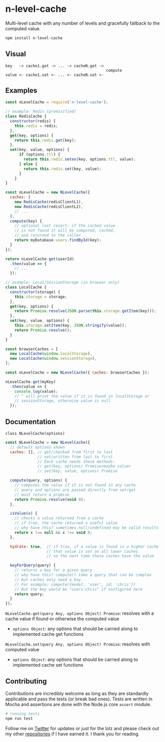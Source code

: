 # n-level-cache
Multi-level cache with any number of levels and gracefully fallback to the computed value.

```sh
npm install n-level-cache
```

## Visual

```
key   -> cache1.get -> ... -> cacheN.get ->
                                            compute
value <- cache1.set <- ... <- cacheN.set <-
```

## Examples

```js
const nLevelCache = require('n-level-cache');

// example: Redis (promisified)
class RedisCache {
  constructor(redis) {
    this.redis = redis;
  },
  get(key, options) {
    return this.redis.get(key);
  },
  set(key, value, options) {
      if (options.ttl) {
        return this.redis.setex(key, options.ttl, value);
      } else {
        return this.redis.set(key, value);
      }
    }
}

const nLevelCache = new NLevelCache({
  caches: [
    new RedisCache(redisClientL1),
    new RedisCache(redisClientL2),
    // ...
  ],
  compute(key) {
    // optional last resort: if the cached value
    // is not found it will be computed, cached,
    // and returned to the caller
    return myDatabase.users.findById(key);
  }
});

return nLevelCache.get(userId)
  .then(value => {
    // ...
  });
```

```js
// example: Local/SessionStorage (in browser only)
class LocalCache {
  constructor(storage) {
    this.storage = storage;
  },
  get(key, options) {
    return Promise.resolve(JSON.parse(this.storage.getItem(key)));
  },
  set(key, value, options) {
    this.storage.setItem(key, JSON.stringify(value));
    return Promise.resolve();
  }
}

const browserCaches = [
  new LocalCache(window.localStorage),
  new LocalCache(window.sessionStorage),
];

const nLevelCache = new NLevelCache({ caches: browserCaches });

nLevelCache.get(myKey)
  .then(value => {
    console.log(value);
    // ^ will print the value if it is found in localStorage or
    // sessionStorage, otherwise value is null
  });
```

## Documentation

`class NLevelCache(options)`
```js
const NLevelCache = new NLevelCache({
  // default options shown
  caches: [], // get/checked from first to last
              // set/written from last to first
              // Each cache needs these methods:
              // get(key, options) Promise<maybe value>
              // set(key, value, options) Promise

  compute(query, options) {
    // computes the value if it is not found in any cache
    // query and options are passed directly from set/get
    // must return a promise
    return Promise.resolve(void 0);
  },

  isValue(x) {
    // checks a value returned from a cache
    // if true, the cache returned a useful value
    // why have this? sometimes null/undefined may be valid results
    return x !== null && x !== void 0;
  },

  hydrate: true,  // if true, if a value is found in a higher cache
                  // that value is set on all lower caches
                  // so the next time those caches have the value

  keyForQuery(query) {
    // returns a key for a given query
    // why have this? compute() take a query that can be complex
    // but caches only need a key.
    // For example: compute({model: 'user', id: 'chris'})
    // But the key would be "users:chris" if configured here
    return query;
  }
});
```

`NLevelCache.get(query Any, options Object) Promise`: resolves with a cache value if found or otherwise the computed value
- `options Object`: any options that should be carried along to implemented cache get functions

`NLevelCache.set(query Any, options Object) Promise`: resolves with computed value
- `options Object`: any options that should be carried along to implemented cache set functions

## Contributing

Contributions are incredibly welcome as long as they are standardly applicable and pass the tests (or break bad ones). Tests are written in Mocha and assertions are done with the Node.js core `assert` module.

```sh
# running tests
npm run test
```

Follow me on [Twitter](https://twitter.com/compooter) for updates or just for the lolz and please check out my other [repositories](https://github.com/andrejewski) if I have earned it. I thank you for reading.

